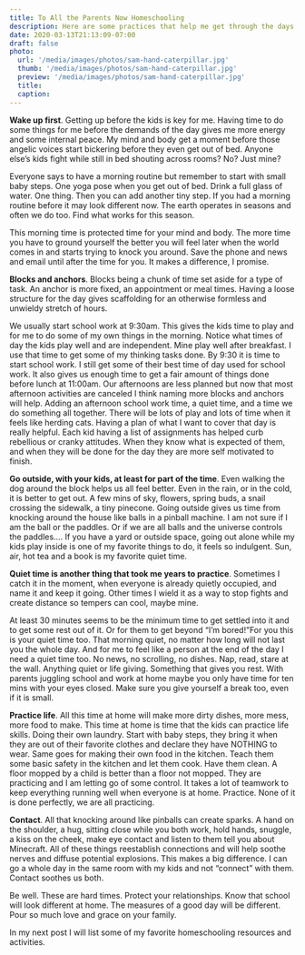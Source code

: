 ```yaml
---
title: To All the Parents Now Homeschooling
description: Here are some practices that help me get through the days.
date: 2020-03-13T21:13:09-07:00
draft: false
photo:
  url: '/media/images/photos/sam-hand-caterpillar.jpg'
  thumb: '/media/images/photos/sam-hand-caterpillar.jpg'
  preview: '/media/images/photos/sam-hand-caterpillar.jpg'
  title:
  caption:
---
```


**Wake up first**. Getting up before the kids is key for me. Having time to do some things
for me before the demands of the day gives me more energy and some internal peace. My
mind and body get a moment before those angelic voices start bickering before they even
get out of bed. Anyone else’s kids fight while still in bed shouting across rooms? No?
Just mine?

Everyone says to have a morning routine but remember to start with small baby steps.
One yoga pose when you get out of bed. Drink a full glass of water. One thing. Then
you can add another tiny step. If you had a morning routine before it may look
different now. The earth operates in seasons and often we do too. Find what works for
this season.

This morning time is protected time for your mind and body. The more time you have to
ground yourself the better you will feel later when the world comes in and starts
trying to knock you around. Save the phone and news and email until after the time for
you. It makes a difference, I promise.

**Blocks and anchors**. Blocks being a chunk of time set aside for a type of task. An
anchor is more fixed, an appointment or meal times. Having a loose structure for the
day gives scaffolding for an otherwise formless and unwieldy stretch of hours.

We usually start school work at 9:30am. This gives the kids time to play and for me to do
some of my own things in the morning. Notice what times of day the kids play well and are
independent. Mine play well after breakfast. I use that time to get some of my thinking
tasks done. By 9:30 it is time to start school work. I still get some of their best time
of day used for school work. It also gives us enough time to get a fair amount of things
done before lunch at 11:00am. Our afternoons are less planned but now that most afternoon
activities are canceled I think naming more blocks and anchors will help. Adding an
afternoon school work time, a quiet time, and a time we do something all together. There
will be lots of play and lots of time when it feels like herding cats. Having a plan of
what I want to cover that day is really helpful. Each kid having a list of assignments has
helped curb rebellious or cranky attitudes. When they know what is expected of them, and
when they will be done for the day they are more self motivated to finish.

**Go outside, with your kids, at least for part of the time**. Even walking the dog around
the block helps us all feel better. Even in the rain, or in the cold, it is better to
get out. A few mins of sky, flowers, spring buds, a snail crossing the sidewalk, a tiny
pinecone. Going outside gives us time from knocking around the house like balls in a
pinball machine. I am not sure if I am the ball or the paddles. Or if we are all balls
and the universe controls the paddles…. If you have a yard or outside space, going out
alone while my kids play inside is one of my favorite things to do, it feels so
indulgent. Sun, air, hot tea and a book is my favorite quiet time.

**Quiet time is another thing that took me years to practice**. Sometimes I catch it in the
moment, when everyone is already quietly occupied, and name it and keep it going. Other
times I wield it as a way to stop fights and create distance so tempers can cool, maybe
mine.

At least 30 minutes seems to be the minimum time to get settled into it and to get
some rest out of it. Or for them to get beyond “I’m bored!”For you this is your quiet
time too. That morning quiet, no matter how long will not last you the whole day. And
for me to feel like a person at the end of the day I need a quiet time too. No news,
no scrolling, no dishes. Nap, read, stare at the wall. Anything quiet or life giving.
Something that gives you rest. With parents juggling school and work at home maybe you
only have time for ten mins with your eyes closed. Make sure you give yourself a break
too, even if it is small.

**Practice life**. All this time at home will make more dirty dishes, more mess, more food
to make. This time at home is time that the kids can practice life skills. Doing their
own laundry. Start with baby steps, they bring it when they are out of their favorite
clothes and declare they have NOTHING to wear. Same goes for making their own food in
the kitchen. Teach them some basic safety in the kitchen and let them cook. Have them
clean. A floor mopped by a child is better than a floor not mopped. They are practicing
and I am letting go of some control. It takes a lot of teamwork to keep everything
running well when everyone is at home. Practice. None of it is done perfectly, we are
all practicing.

**Contact**. All that knocking around like pinballs can create sparks. A hand on the
shoulder, a hug, sitting close while you both work, hold hands, snuggle, a kiss on the
cheek, make eye contact and listen to them tell you about Minecraft. All of these
things reestablish connections and will help soothe nerves and diffuse potential
explosions. This makes a big difference. I can go a whole day in the same room with my
kids and not “connect” with them. Contact soothes us both.

Be well. These are hard times. Protect your relationships. Know that school will look
different at home. The measures of a good day will be different. Pour so much love and
grace on your family.

In my next post I will list some of my favorite homeschooling resources and activities.
